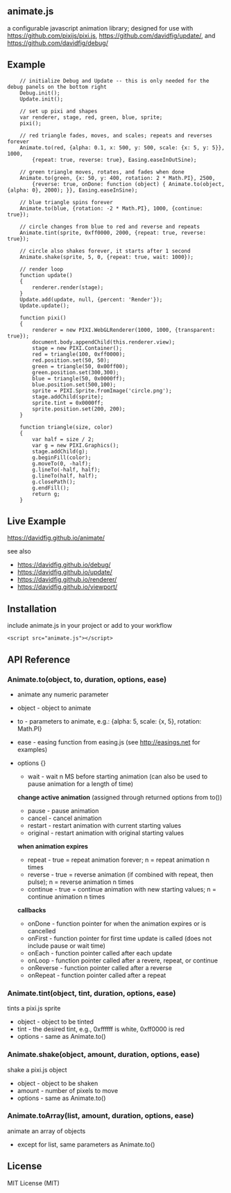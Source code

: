 ## animate.js
a configurable javascript animation library; designed for use with https://github.com/pixijs/pixi.js, https://github.com/davidfig/update/, and https://github.com/davidfig/debug/

## Example

        // initialize Debug and Update -- this is only needed for the debug panels on the bottom right
        Debug.init();
        Update.init();

        // set up pixi and shapes
        var renderer, stage, red, green, blue, sprite;
        pixi();

        // red triangle fades, moves, and scales; repeats and reverses forever
        Animate.to(red, {alpha: 0.1, x: 500, y: 500, scale: {x: 5, y: 5}}, 1000,
            {repeat: true, reverse: true}, Easing.easeInOutSine);

        // green triangle moves, rotates, and fades when done
        Animate.to(green, {x: 50, y: 400, rotation: 2 * Math.PI}, 2500,
            {reverse: true, onDone: function (object) { Animate.to(object, {alpha: 0}, 2000); }}, Easing.easeInSine);

        // blue triangle spins forever
        Animate.to(blue, {rotation: -2 * Math.PI}, 1000, {continue: true});

        // circle changes from blue to red and reverse and repeats
        Animate.tint(sprite, 0xff0000, 2000, {repeat: true, reverse: true});

        // circle also shakes forever, it starts after 1 second
        Animate.shake(sprite, 5, 0, {repeat: true, wait: 1000});

        // render loop
        function update()
        {
            renderer.render(stage);
        }
        Update.add(update, null, {percent: 'Render'});
        Update.update();

        function pixi()
        {
            renderer = new PIXI.WebGLRenderer(1000, 1000, {transparent: true});
            document.body.appendChild(this.renderer.view);
            stage = new PIXI.Container();
            red = triangle(100, 0xff0000);
            red.position.set(50, 50);
            green = triangle(50, 0x00ff00);
            green.position.set(300,300);
            blue = triangle(50, 0x0000ff);
            blue.position.set(500,100);
            sprite = PIXI.Sprite.fromImage('circle.png');
            stage.addChild(sprite);
            sprite.tint = 0x0000ff;
            sprite.position.set(200, 200);
        }

        function triangle(size, color)
        {
            var half = size / 2;
            var g = new PIXI.Graphics();
            stage.addChild(g);
            g.beginFill(color);
            g.moveTo(0, -half);
            g.lineTo(-half, half);
            g.lineTo(half, half);
            g.closePath();
            g.endFill();
            return g;
        }

## Live Example
https://davidfig.github.io/animate/

see also

* https://davidfig.github.io/debug/
* https://davidfig.github.io/update/
* https://davidfig.github.io/renderer/
* https://davidfig.github.io/viewport/

## Installation
include animate.js in your project or add to your workflow

    <script src="animate.js"></script>

## API Reference

### Animate.to(object, to, duration, options, ease)
* animate any numeric parameter
* object - object to animate
* to - parameters to animate, e.g.: {alpha: 5, scale: {x, 5}, rotation: Math.PI}
* ease - easing function from easing.js (see http://easings.net for examples)
* options {}

  - wait - wait n MS before starting animation (can also be used to pause animation for a length of time)

  __change active animation__ (assigned through returned options from to())
  - pause - pause animation
  - cancel - cancel animation
  - restart - restart animation with current starting values
  - original - restart animation with original starting values

  __when animation expires__
  - repeat - true = repeat animation forever; n = repeat animation n times
  - reverse - true = reverse animation (if combined with repeat, then pulse); n = reverse animation n times
  - continue - true = continue animation with new starting values; n = continue animation n times

  __callbacks__
  - onDone - function pointer for when the animation expires or is cancelled
  - onFirst - function pointer for first time update is called (does not include pause or wait time)
  - onEach - function pointer called after each update
  - onLoop - function pointer called after a revere, repeat, or continue
  - onReverse - function pointer called after a reverse
  - onRepeat - function pointer called after a repeat

### Animate.tint(object, tint, duration, options, ease)
tints a pixi.js sprite
* object - object to be tinted
* tint - the desired tint, e.g., 0xffffff is white, 0xff0000 is red
* options - same as Animate.to()

### Animate.shake(object, amount, duration, options, ease)
shake a pixi.js object
* object - object to be shaken
* amount - number of pixels to move
* options - same as Animate.to()

### Animate.toArray(list, amount, duration, options, ease)
animate an array of objects
* except for list, same parameters as Animate.to()

## License
MIT License (MIT)